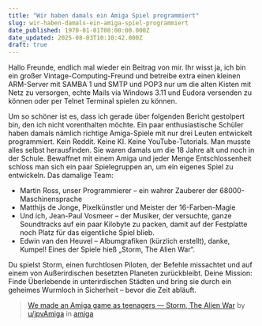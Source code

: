 ```yaml
---
title: "Wir haben damals ein Amiga Spiel programmiert"
slug: wir-haben-damals-ein-amiga-spiel-programmiert
date_published: 1970-01-01T00:00:00.000Z
date_updated: 2025-08-03T10:10:42.000Z
draft: true
---
```


Hallo Freunde, endlich mal wieder ein Beitrag von mir. Ihr wisst ja, ich bin ein großer Vintage-Computing-Freund und betreibe extra einen kleinen ARM-Server mit SAMBA 1 und SMTP und POP3 nur um die alten Kisten mit Netz zu versorgen, echte Mails via Windows 3.11 und Eudora versenden zu können oder per Telnet Terminal spielen zu können. 

Um so schöner ist es, dass ich gerade über folgenden Bericht gestolpert bin, den ich nicht vorenthalten möchte. Ein paar enthusiastische Schüler haben damals nämlich richtige Amiga-Spiele mit nur drei Leuten entwickelt programmiert. Kein Reddit. Keine KI. Keine YouTube-Tutorials. Man musste alles selbst herausfinden. Sie waren damals um die 18 Jahre alt und noch in der Schule. Bewaffnet mit einem Amiga und jeder Menge Entschlossenheit schloss man sich ein paar Spielegruppen an, um ein eigenes Spiel zu entwickeln. Das damalige Team:

- Martin Ross, unser Programmierer – ein wahrer Zauberer der 68000-Maschinensprache
- Matthijs de Jonge, Pixelkünstler und Meister der 16-Farben-Magie
- Und ich, Jean-Paul Vosmeer – der Musiker, der versuchte, ganze Soundtracks auf ein paar Kilobyte zu packen, damit auf der Festplatte noch Platz für das eigentliche Spiel blieb.
- Edwin van den Heuvel – Albumgrafiken (kürzlich erstellt), danke, Kumpel!
Eines der Spiele hieß „Storm, The Alien War“.

Du spielst Storm, einen furchtlosen Piloten, der Befehle missachtet und auf einem von Außerirdischen besetzten Planeten zurückbleibt. Deine Mission: Finde Überlebende in unterirdischen Städten und bring sie durch ein geheimes Wurmloch in Sicherheit – bevor die Zeit abläuft.

> [We made an Amiga game as teenagers — Storm, The Alien War](https://www.reddit.com/r/amiga/comments/1mfs0m6/we_made_an_amiga_game_as_teenagers_storm_the/)
>  by
> [u/jpvAmiga](https://www.reddit.com/user/jpvAmiga/) in
> [amiga](https://www.reddit.com/r/amiga/)
